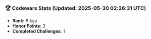 ### 🏆 Codewars Stats (Updated: 2025-05-30 02:26:31 UTC)

- **Rank:** 8 kyu
- **Honor Points:** 3
- **Completed Challenges:** 1
